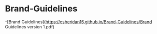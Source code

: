 # Brand-Guidelines

-[Brand Guidelines](https://csheridan16.github.io/Brand-Guidelines/Brand Guidelines version 1.pdf)

